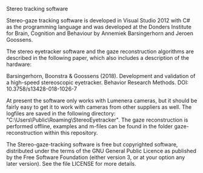 Stereo tracking software

Stereo-gaze tracking software is developed in Visual Studio 2012 with C# as the programming language and was developed at the Donders Institute for Brain, Cognition and Behaviour by Annemiek Barsingerhorn and Jeroen Goossens.

The stereo eyetracker software and the gaze reconstruction algorithms are described in the following paper, which also includes a description of the hardware:

Barsingerhorn, Boonstra & Goossens (2018). Development and validation of a high-speed stereoscopic eyetracker. Behavior Research Methods. DOI: 10.3758/s13428-018-1026-7

At present the software only works with Lumenera cameras, but it should be fairly easy to get it to work with cameras from other suppliers as well. The logfiles are saved in the following directory: "C:\\Users\\Public\\Roaming\\StereoEyetracker". The gaze reconstruction is performed offline, examples and m-files can be found in the folder gaze-reconstruction within this repository.

The Stereo-gaze-tracking software is free but copyrighted software, distributed under the terms of the GNU General Public Licence as published by the Free Software Foundation (either version 3, or at your option any later version). See the file LICENSE for more details.
